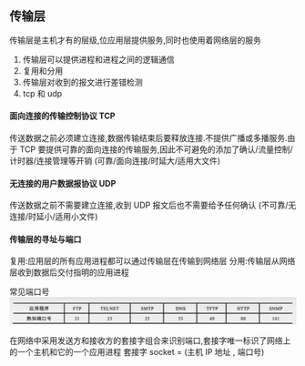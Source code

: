 ## 传输层

传输层是主机才有的层级,位应用层提供服务,同时也使用着网络层的服务

1. 传输层可以提供进程和进程之间的逻辑通信
2. 复用和分用
3. 传输层对收到的报文进行差错检测
4. tcp 和 udp

#### 面向连接的传输控制协议 TCP

传送数据之前必须建立连接,数据传输结束后要释放连接.不提供广播或多播服务.由于 TCP 要提供可靠的面向连接的传输服务,因此不可避免的添加了确认/流量控制/计时器/连接管理等开销
(可靠/面向连接/时延大/适用大文件)

#### 无连接的用户数据报协议 UDP

传送数据之前不需要建立连接,收到 UDP 报文后也不需要给予任何确认
(不可靠/无连接/时延小/适用小文件)

#### 传输层的寻址与端口

复用:应用层的所有应用进程都可以通过传输层在传输到网络层
分用:传输层从网络层收到数据后交付指明的应用进程

常见端口号
![](https://github.com/easterCat/networks/blob/master/img5/01.png?raw=true)

在网络中采用发送方和接收方的套接字组合来识别端口,套接字唯一标识了网络上的一个主机和它的一个应用进程
套接字 socket = (主机 IP 地址 , 端口号)
